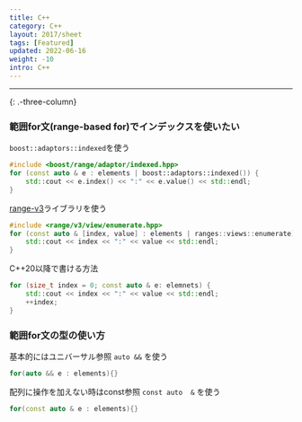 ```yaml
---
title: C++
category: C++
layout: 2017/sheet
tags: [Featured]
updated: 2022-06-16
weight: -10
intro: C++
---
```


---------------

{: .-three-column}

### 範囲for文(range-based for)でインデックスを使いたい

`boost::adaptors::indexed`を使う
```c++
#include <boost/range/adaptor/indexed.hpp>
for (const auto & e : elements | boost::adaptors::indexed()) {
    std::cout << e.index() << ":" << e.value() << std::endl;
}
```

[range-v3](https://github.com/ericniebler/range-v3)ライブラリを使う
```c++
#include <range/v3/view/enumerate.hpp>
for (const auto & [index, value] : elements | ranges::views::enumerate) {
    std::cout << index << ":" << value << std::endl;
}
```

C++20以降で書ける方法
```cpp
for (size_t index = 0; const auto & e: elemnets) {
    std::cout << index << ":" << value << std::endl;
    ++index;
}
```
### 範囲for文の型の使い方
基本的にはユニバーサル参照 `auto &&` を使う
```cpp
for(auto && e : elements){}
```

配列に操作を加えない時はconst参照 `const auto  &` を使う
```cpp
for(const auto & e : elements){}
```

